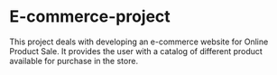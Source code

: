 # E-commerce-project
This project deals with developing an e-commerce website for Online Product Sale. It provides the user with a catalog of different product available for purchase in the store.
